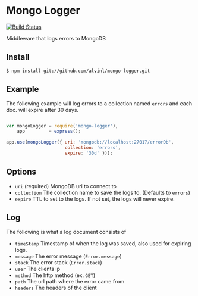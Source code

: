 Mongo Logger
============
[![Build Status](https://travis-ci.org/alvinl/mongo-logger.svg?branch=master)](https://travis-ci.org/alvinl/mongo-logger)

Middleware that logs errors to MongoDB

## Install
```
$ npm install git://github.com/alvinl/mongo-logger.git
```

## Example

The following example will log errors to a collection named `errors` and each doc. will expire after 30 days.
``` js

var mongoLogger = require('mongo-logger'),
    app         = express();

app.use(mongoLogger({ uri: 'mongodb://localhost:27017/errorDb',
                      collection: 'errors',
                      expire: '30d' }));
```

## Options
- `uri` (required) MongoDB uri to connect to
- `collection` The collection name to save the logs to. (Defaults to `errors`)
- `expire` TTL to set to the logs. If not set, the logs will never expire.

## Log
The following is what a log document consists of
- `timeStamp` Timestamp of when the log was saved, also used for expiring logs.
- `message` The error message (`Error.message`)
- `stack` The error stack (`Error.stack`)
- `user` The clients ip
- `method` The http method (ex. `GET`)
- `path` The url path where the error came from
- `headers` The headers of the client
